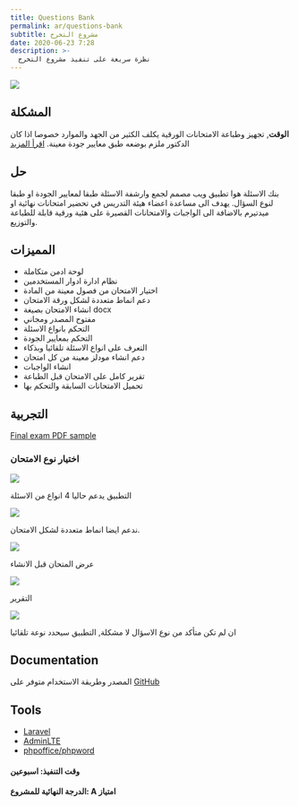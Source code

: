 ```yaml
---
title: Questions Bank
permalink: ar/questions-bank
subtitle: مشروع التخرج
date: 2020-06-23 7:28
description: >-
  نظرة سريعة على تنفيذ مشروع التخرج
---
```


![](/covers/questions-bank-cover.png)


## المشكلة

**الوقت**, تجهيز وطباعة الامتحانات الورقية يكلف الكثير من الجهد والموارد خصوصا اذا كان الدكتور ملزم بوضعه طبق معايير جودة معينة. [اقرأ المزيد](https://github.com/nagi1/questions-bank)



## حل

بنك الاسئلة هوا تطبيق ويب مصمم لجمع وارشفة الاسئلة طبقا لمعايير الجودة او طبقا لنوع السؤال.
يهدف الى مساعدة اعضاء هيئة التدريس في تحضير امتحانات نهائية او ميدتيرم بالاضافة الى الواجبات والامتحانات القصيرة على هئية ورقية قابلة للطباعة والتوزيع.


## المميزات

- لوحة ادمن متكاملة
- نظام ادارة ادوار المستخدمين
- اختيار الامتحان من فصول معينة من المادة
- دعم انماط متعددة لشكل ورقة الامتحان
- انشاء الامتحان بصيغة docx
- مفتوح المصدر ومجاني
- التحكم بانواع الاسئلة
- التحكم بمعايير الجودة
- التعرف على انواع الاسئلة تلقائيا وبذكاء
- دعم انشاء مودلز معينة  من كل امتحان
- انشاء الواجبات
- تقرير كامل على الامتحان قبل الطباعة
- تحميل الامتحانات السابقة والتحكم بها

## التجربية

[Final exam PDF sample](https://github.com/nagi1/questions-bank/blob/master/media/final%20Exam%20-%20Distributed%20Systems%202020-06-03.pdf)

### اختيار نوع الامتحان

![](/uploads/select-exam-type.png)

التطبيق يدعم حاليا 4 انواع من الاسئلة

![](/uploads/fill-exam-info.png)

ندعم ايضا انماط متعددة لشكل الامتحان.

![](/uploads/exam-preview.png)

عرض المتحان قبل الانشاء

![](/uploads/exam-report.png)

التقرير

![](/uploads/ilos-auto.png)

ان لم تكن متأكد من نوع الاسؤال لا مشكلة, التطبيق سيحدد نوعة تلقائيا

## Documentation

المصدر وطريقة الاستخدام متوفر على [GitHub](https://github.com/nagi1/questions-bank)

## Tools

- [Laravel](https://laravel.com/)
- [AdminLTE](https://adminlte.io/)
- [phpoffice/phpword](https://github.com/PHPOffice/PHPWord)

#### وقت التنفيذ: اسبوعين

#### الدرجة النهائية للمشروع: A امتياز
